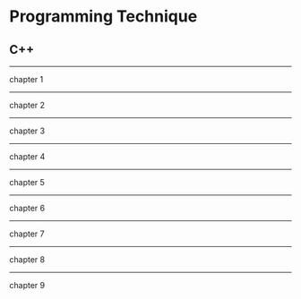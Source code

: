 # Programming Technique

C++ 
--------
---------

chapter 1 

---------

chapter 2 

--------

chapter 3

--------

chapter 4

--------

chapter 5

--------

chapter 6

-------

chapter 7

----------

chapter 8

---------

chapter 9

